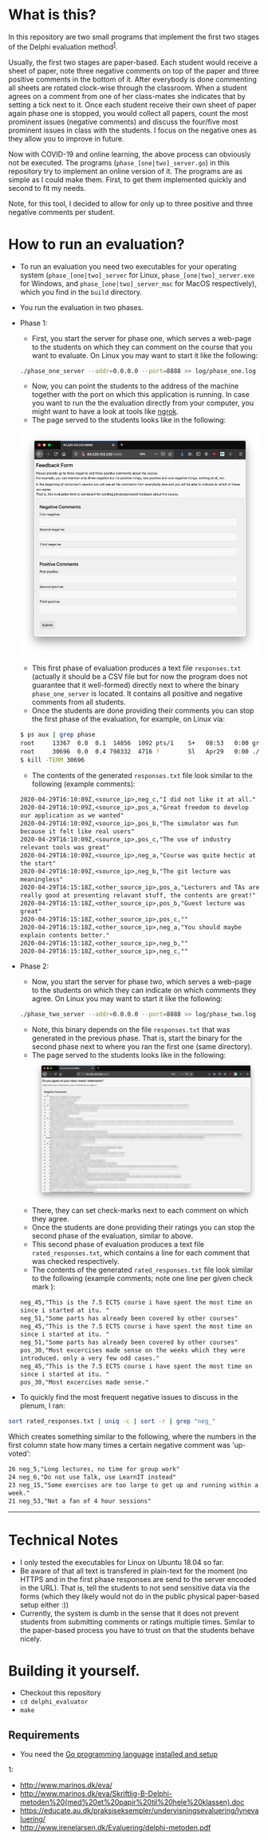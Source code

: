 # What is this?

In this repository are two small programs that implement the first two stages of the Delphi evaluation method<sup>[1](#delphi_links)</sup>.

Usually, the first two stages are paper-based. Each student would receive a sheet of paper, note three negative comments on top of the paper and three positive comments in the bottom of it. After everybody is done commenting all sheets are rotated clock-wise through the classroom. When a student agrees on a comment from one of her class-mates she indicates that by setting a tick next to it. Once each student receive their own sheet of paper again phase one is stopped, you would collect all papers, count the most prominent issues (negative comments) and discuss the four/five most prominent issues in class with the students. I focus on the negative ones as they allow you to improve in future.

Now with COVID-19 and online learning, the above process can obviously not be executed. The programs (`phase_[one|two]_server.go`) in this repository try to implement an online version of it. The programs are as simple as I could make them. First, to get them implemented quickly and second to fit my needs.

Note, for this tool, I decided to allow for only up to three positive and three negative comments per student.


# How to run an evaluation?

  * To run an evaluation you need two executables for your operating system (`phase_[one|two]_server` for Linux, `phase_[one|two]_server.exe` for Windows, and `phase_[one|two]_server_mac` for MacOS respectively), which you find in the `build` directory.
  * You run the evaluation in two phases.
  * Phase 1:
    - First, you start the server for phase one, which serves a web-page to the students on which they can comment on the course that you want to evaluate. On Linux you may want to start it like the following:

    ```bash
    ./phase_one_server --addr=0.0.0.0 --port=8888 >> log/phase_one.log 2>&1 &
    ```

    - Now, you can point the students to the address of the machine together with the port on which this application is running. In case you want to run the the evaluation directly from your computer, you might want to have a look at tools like [ngrok](https://ngrok.com/).
    - The page served to the students looks like in the following:

    ![](images/phase_one.png)

    - This first phase of evaluation produces a text file `responses.txt` (actually it should be a CSV file but for now the program does not guarantee that it well-formed) directly next to where the binary `phase_one_server` is located. It contains all positive and negative comments from all students.
    - Once the students are done providing their comments you can stop the first phase of the evaluation, for example, on Linux via:

    ```bash
    $ ps aux | grep phase
    root     13367  0.0  0.1  14856  1092 pts/1    S+   08:53   0:00 grep --color=auto phase
    root     30696  0.0  0.4 798332  4716 ?        Sl   Apr29   0:00 ./phase_one_server --addr=0.0.0.0 --port=8888
    $ kill -TERM 30696
    ```
    - The contents of the generated `responses.txt` file look similar to the following (example comments):

    ```
    2020-04-29T16:10:09Z,<source_ip>,neg_c,"I did not like it at all."
    2020-04-29T16:10:09Z,<source_ip>,pos_a,"Great freedom to develop our application as we wanted"
    2020-04-29T16:10:09Z,<source_ip>,pos_b,"The simulator was fun because it felt like real users"
    2020-04-29T16:10:09Z,<source_ip>,pos_c,"The use of industry relevant tools was great"
    2020-04-29T16:10:09Z,<source_ip>,neg_a,"Course was quite hectic at the start"
    2020-04-29T16:10:09Z,<source_ip>,neg_b,"The git lecture was meaningless"
    2020-04-29T16:15:18Z,<other_source_ip>,pos_a,"Lecturers and TAs are really good at presenting relavant stuff, the contents are great!"
    2020-04-29T16:15:18Z,<other_source_ip>,pos_b,"Guest lecture was great"
    2020-04-29T16:15:18Z,<other_source_ip>,pos_c,""
    2020-04-29T16:15:18Z,<other_source_ip>,neg_a,"You should maybe explain contents better."
    2020-04-29T16:15:18Z,<other_source_ip>,neg_b,""
    2020-04-29T16:15:18Z,<other_source_ip>,neg_c,""
    ```

  * Phase 2:
    - Now, you start the server for phase two, which serves a web-page to the students on which they can indicate on which comments they agree.
    On Linux you may want to start it like the following:

    ```bash
    ./phase_two_server --addr=0.0.0.0 --port=8888 >> log/phase_two.log 2>&1 &
    ```
    
    - Note, this binary depends on the file `responses.txt` that was generated in the previous phase. That is, start the binary for the second phase next to where you ran the first one (same directory).
    - The page served to the students looks like in the following:
    ![](images/phase_two.png)
    - There, they can set check-marks next to each comment on which they agree.
    - Once the students are done providing their ratings you can stop the second phase of the evaluation, similar to above.
    - This second phase of evaluation produces a text file `rated_responses.txt`, which contains a line for each comment that was checked respectively.
    - The contents of the generated `rated_responses.txt` file look similar to the following (example comments; note one line per given check mark ):

    ```
    neg_45,"This is the 7.5 ECTS course i have spent the most time on since i started at itu. "
    neg_51,"Some parts has already been covered by other courses"
    neg_45,"This is the 7.5 ECTS course i have spent the most time on since i started at itu. "
    neg_51,"Some parts has already been covered by other courses"
    pos_30,"Most excercises made sense on the weeks which they were introduced. only a very few odd cases."
    neg_45,"This is the 7.5 ECTS course i have spent the most time on since i started at itu. "
    pos_30,"Most excercises made sense."
    ```

  * To quickly find the most frequent negative issues to discuss in the plenum, I ran:

  ```bash
  sort rated_responses.txt | uniq -c | sort -r | grep "neg_"
  ```

  Which creates something similar to the following, where the numbers in the first column state how many times a certain negative comment was 'up-voted':

  ```
  26 neg_5,"Long lectures, no time for group work"
  24 neg_6,"Do not use Talk, use LearnIT instead"
  23 neg_15,"Some exercises are too large to get up and running within a week."
  21 neg_53,"Not a fan of 4 hour sessions"
  ```

--------

# Technical Notes

  * I only tested the executables for Linux on Ubuntu 18.04 so far.
  * Be aware of that all text is transfered in plain-text for the moment (no HTTPS and in the first phase responses are send to the server encoded in the URL). That is, tell the students to not send sensitive data via the forms (which they likely would not do in the public physical paper-based setup either :))
  * Currently, the system is dumb in the sense that it does not prevent students from submitting comments or ratings multiple times. Similar to the paper-based process you have to trust on that the students behave nicely.

# Building it yourself.

  * Checkout this repository
  * `cd delphi_evaluator`
  * `make`

## Requirements

  * You need the [Go programming language](https://golang.org/) [installed and setup](https://golang.org/doc/install)


<a name="delphi_links">1</a>:
  * http://www.marinos.dk/eva/
  * http://www.marinos.dk/eva/Skriftlig-B-Delphi-metoden%20(med%20et%20papir%20til%20hele%20klassen).doc
  * https://educate.au.dk/praksiseksempler/undervisningsevaluering/lynevaluering/
  * http://www.irenelarsen.dk/Evaluering/delphi-metoden.pdf